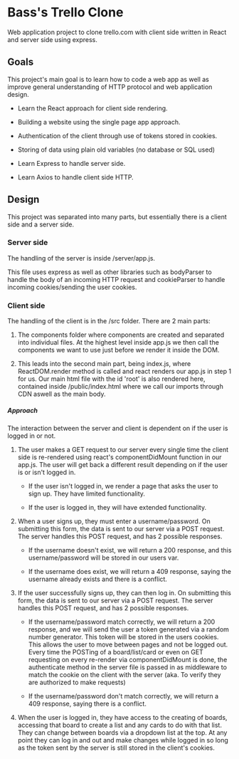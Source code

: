 # Bass's Trello Clone 

Web application project to clone trello.com with client side written in React and server side using express.

## Goals

This project's main goal is to learn how to code a web app as well as improve general understanding of HTTP protocol and web application design. 

  * Learn the React approach for client side rendering.

  * Building a website using the single page app approach.

  * Authentication of the client through use of tokens stored in cookies.

  * Storing of data using plain old variables (no database or SQL used)

  * Learn Express to handle server side.

  * Learn Axios to handle client side HTTP.

## Design

This project was separated into many parts, but essentially there is a client side and a server side.

  ### Server side

  The handling of the server is inside /server/app.js. 

  This file uses express as well as other libraries such as bodyParser to handle the body of an incoming HTTP request and cookieParser to handle incoming cookies/sending the user cookies.

  ### Client side

  The handling of the client is in the /src folder. There are 2 main parts: 

  1. The components folder where components are created and separated into individual files. At the highest level inside app.js we then call the components we want to use just before we render it inside the DOM. 

  2. This leads into the second main part, being index.js, where ReactDOM.render method is called and react renders our app.js in step 1 for us. Our main html file with the id 'root' is also rendered here, contained inside /public/index.html where we call our imports through CDN aswell as the main body.

  ##### Approach

  The interaction between the server and client is dependent on if the user is logged in or not. 

  1. The user makes a GET request to our server every single time the client side is re-rendered using react's componentDidMount function in our app.js. The user will get back a different result depending on if the user is or isn't logged in. 

      * If the user isn't logged in, we render a page that asks the user to sign up. They have limited functionality. 

      * If the user is logged in, they will have extended functionality.

  2. When a user signs up, they must enter a username/password. On submitting this form, the data is sent to our server via a POST request. The server handles this POST request, and has 2 possible responses. 

      * If the username doesn't exist, we will return a 200 response, and this username/password will be stored in our users var.

      * If the username does exist, we will return a 409 response, saying the username already exists and there is a conflict.

  3. If the user successfully signs up, they can then log in. On submitting this form, the data is sent to our server via a POST request. The server handles this POST request, and has 2 possible responses.

      * If the username/password match correctly, we will return a 200 response, and we will send the user a token generated via a random number generator. This token will be stored in the users cookies. This allows the user to move between pages and not be logged out. Every time the POSTing of a board/list/card or even on GET requesting on every re-render via componentDidMount is done, the authenticate method in the server file is passed in as middleware to match the cookie on the client with the server (aka. To verify they are authorized to make requests)

      * If the username/password don't match correctly, we will return a 409 response, saying there is a conflict.

  4. When the user is logged in, they have access to the creating of boards, accessing that board to create a list and any cards to do with that list. They can change between boards via a dropdown list at the top. At any point they can log in and out and make changes while logged in so long as the token sent by the server is still stored in the client's cookies.